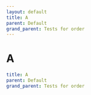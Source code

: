 ```yaml
---
layout: default
title: A
parent: Default
grand_parent: Tests for order
---
```


# A

```yaml
title: A
parent: Default
grand_parent: Tests for order
```
